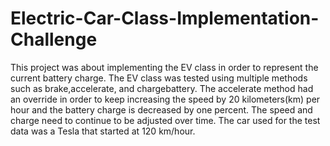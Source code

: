 # Electric-Car-Class-Implementation-Challenge

This project was about implementing the EV class in order to represent the current battery charge. The EV class was tested using multiple methods such as brake,accelerate, and chargebattery. The accelerate method had an override in order to keep  increasing the speed by 20 kilometers(km) per hour and the battery charge is decreased by one percent. The speed and charge need to continue to be adjusted over time. The car used for the test data was a Tesla that started at 120 km/hour. 
